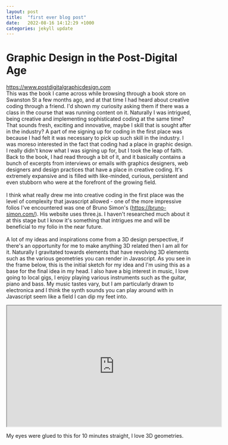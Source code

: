 ```yaml
---
layout: post
title:  "first ever blog post"
date:   2022-08-16 14:12:29 +1000
categories: jekyll update
---
```


<h1> Graphic Design in the Post-Digital Age </h1>
<p> <a href="url">https://www.postdigitalgraphicdesign.com </a> 
<br>
This was the book I came across while browsing through a book store on Swanston St a few months ago, and at that time I had heard about creative coding through a friend. I'd shown my curiosity asking them if there was a class in the course that was running content on it. Naturally I was intrigued, being creative and implementing sophisticated coding at the same time? That sounds fresh, exciting and innovative, maybe I skill that is sought after in the industry? A part of me signing up for coding in the first place was because I had felt it was necessary to pick up such skill in the industry. I was moreso interested in the fact that coding had a place in graphic design. I really didn't know what I was signing up for, but I took the leap of faith. Back to the book, I had read through a bit of it, and it basically contains a bunch of excerpts from interviews or emails with graphics designers, web designers and design practices that have a place in creative coding. It's extremely expansive and is filled with like-minded, curious, persistent and even stubborn who were at the forefront of the growing field.
<br>
<br>
I think what really drew me into creative coding in the first place was the level of complexity that javascript allowed - one of the more impressive folios I've encountered was one of Bruno Simon's (<a href="url">https://bruno-simon.com/</a>). His website uses three.js. I haven't researched much about it at this stage but I know it's something that intrigues me and will be beneficial to my folio in the near future. 
<br>
<br>
A lot of my ideas and inspirations come from a 3D design perspective, if there's an opportunity for me to make anything 3D related then I am all for it. Naturally I gravitated towards elements that have revolving 3D elements such as the various geometries you can render in Javascript. As you see in the frame below, this is the initial sketch for my idea and I'm using this as a base for the final idea in my head. I also have a big interest in music, I love going to local gigs, I enjoy playing various instruments such as the guitar, piano and bass. My music tastes vary, but I am particularly drawn to electronica and I think the synth sounds you can play around with in Javascript seem like a field I can dip my feet into.
</p>


<iframe src="https://editor.p5js.org/adrianfrich/full/pV90F9wqG" width="576" height="324"> </iframe>
<p>
My eyes were glued to this for 10 minutes straight, I love 3D geometries.